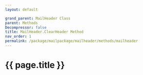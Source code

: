 ```yaml
---
layout: default

grand_parent: MailHeader Class
parent: Methods
Decompressor: false
title: MailHeader.ClearHeader Method
nav_order: 1
permalink: /package/mailpackage/mailheader/methods/mailheader
---
```

# {{ page.title }}